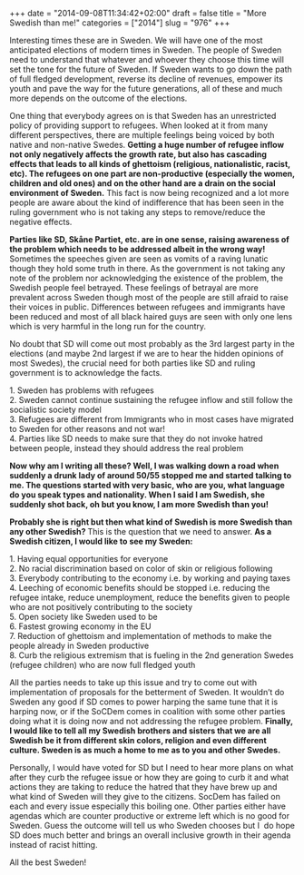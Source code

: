 +++
date = "2014-09-08T11:34:42+02:00"
draft = false
title = "More Swedish than me!"
categories = ["2014"]
slug = "976"
+++

<p>Interesting times these are in Sweden. We will have one of the most anticipated elections of modern times in Sweden. The people of Sweden need to understand that whatever and whoever they choose this time will set the tone for the future of Sweden. If Sweden wants to go down the path of full fledged development, reverse its decline of revenues, empower its youth and pave the way for the future generations, all of these and much more depends on the outcome of the elections.</p> <p>One thing that everybody agrees on is that Sweden has an unrestricted policy of providing support to refugees. When looked at it from many different perspectives, there are multiple feelings being voiced by both native and non-native Swedes. <strong>Getting a huge number of refugee inflow not only negatively affects the growth rate, but also has cascading effects that leads to all kinds of ghettoism (religious, nationalistic, racist, etc). The refugees on one part are non-productive (especially the women, children and old ones) and on the other hand are a drain on the social environment of Sweden.</strong> This fact is now being recognized and a lot more people are aware about the kind of indifference that has been seen in the ruling government who is not taking any steps to remove/reduce the negative effects.</p> <p><strong>Parties like SD, Skåne Partiet, etc. are in one sense, raising awareness of the problem which needs to be addressed albeit in the wrong way! </strong>Sometimes the speeches given are seen as vomits of a raving lunatic though they hold some truth in there. As the government is not taking any note of the problem nor acknowledging the existence of the problem, the Swedish people feel betrayed. These feelings of betrayal are more prevalent across Sweden though most of the people are still afraid to raise their voices in public. Differences between refugees and immigrants have been reduced and most of all black haired guys are seen with only one lens which is very harmful in the long run for the country.</p> <p>No doubt that SD will come out most probably as the 3rd largest party in the elections (and maybe 2nd largest if we are to hear the hidden opinions of most Swedes), the crucial need for both parties like SD and ruling government is to acknowledge the facts.</p> <p>1. Sweden has problems with refugees<br>2. Sweden cannot continue sustaining the refugee inflow and still follow the socialistic society model<br>3. Refugees are different from Immigrants who in most cases have migrated to Sweden for other reasons and not war!<br>4. Parties like SD needs to make sure that they do not invoke hatred between people, instead they should address the real problem</p> <p><strong>Now why am I writing all these? Well, I was walking down a road when suddenly a drunk lady of around 50/55 stopped me and started talking to me. The questions started with very basic, who are you, what language do you speak types and nationality. When I said I am Swedish, she suddenly shot back, oh but you know, I am more Swedish than you! </strong></p> <p><strong>Probably she is right but then what kind of Swedish is more Swedish than any other Swedish? </strong>This is the question that we need to answer. <strong>As a Swedish citizen, I would like to see my Sweden:</strong></p> <p>1. Having equal opportunities for everyone<br>2. No racial discrimination based on color of skin or religious following<br>3. Everybody contributing to the economy i.e. by working and paying taxes<br>4. Leeching of economic benefits should be stopped i.e. reducing the refugee intake, reduce unemployment, reduce the benefits given to people who are not positively contributing to the society<br>5. Open society like Sweden used to be<br>6. Fastest growing economy in the EU<strong>&nbsp;<br></strong>7. Reduction of ghettoism and implementation of methods to make the people already in Sweden productive<br>8. Curb the religious extremism that is fueling in the 2nd generation Swedes (refugee children) who are now full fledged youth</p> <p>All the parties needs to take up this issue and try to come out with implementation of proposals for the betterment of Sweden. It wouldn’t do Sweden any good if SD comes to power harping the same tune that it is harping now, or if the SoCDem comes in coalition with some other parties doing what it is doing now and not addressing the refugee problem. <strong>Finally, I would like to tell all my Swedish brothers and sisters that we are all Swedish be it from different skin colors, religion and even different culture. Sweden is as much a home to me as to you and other Swedes.</strong></p> <p>Personally, I would have voted for SD but I need to hear more plans on what after they curb the refugee issue or how they are going to curb it and what actions they are taking to reduce the hatred that they have brew up and what kind of Sweden will they give to the citizens. SocDem has failed on each and every issue especially this boiling one. Other parties either have agendas which are counter productive or extreme left which is no good for Sweden. Guess the outcome will tell us who Sweden chooses but I&nbsp; do hope SD does much better and brings an overall inclusive growth in their agenda instead of racist hitting.</p> <p>All the best Sweden!</p>

